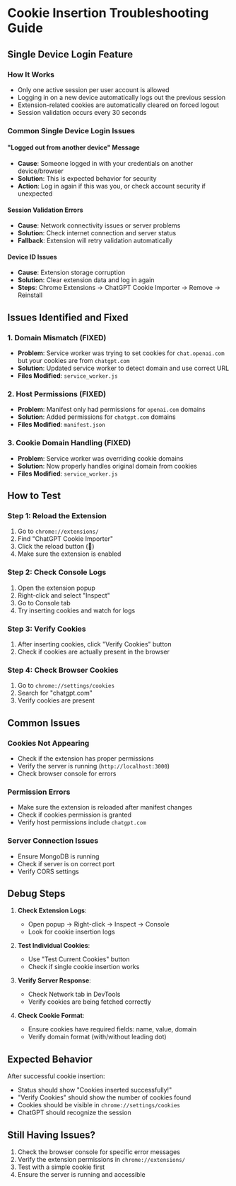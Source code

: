 # Cookie Insertion Troubleshooting Guide

## Single Device Login Feature

### How It Works
- Only one active session per user account is allowed
- Logging in on a new device automatically logs out the previous session
- Extension-related cookies are automatically cleared on forced logout
- Session validation occurs every 30 seconds

### Common Single Device Login Issues

#### "Logged out from another device" Message
- **Cause**: Someone logged in with your credentials on another device/browser
- **Solution**: This is expected behavior for security
- **Action**: Log in again if this was you, or check account security if unexpected

#### Session Validation Errors
- **Cause**: Network connectivity issues or server problems
- **Solution**: Check internet connection and server status
- **Fallback**: Extension will retry validation automatically

#### Device ID Issues
- **Cause**: Extension storage corruption
- **Solution**: Clear extension data and log in again
- **Steps**: Chrome Extensions → ChatGPT Cookie Importer → Remove → Reinstall

## Issues Identified and Fixed

### 1. Domain Mismatch (FIXED)
- **Problem**: Service worker was trying to set cookies for `chat.openai.com` but your cookies are from `chatgpt.com`
- **Solution**: Updated service worker to detect domain and use correct URL
- **Files Modified**: `service_worker.js`

### 2. Host Permissions (FIXED)
- **Problem**: Manifest only had permissions for `openai.com` domains
- **Solution**: Added permissions for `chatgpt.com` domains
- **Files Modified**: `manifest.json`

### 3. Cookie Domain Handling (FIXED)
- **Problem**: Service worker was overriding cookie domains
- **Solution**: Now properly handles original domain from cookies
- **Files Modified**: `service_worker.js`

## How to Test

### Step 1: Reload the Extension
1. Go to `chrome://extensions/`
2. Find "ChatGPT Cookie Importer"
3. Click the reload button (🔄)
4. Make sure the extension is enabled

### Step 2: Check Console Logs
1. Open the extension popup
2. Right-click and select "Inspect"
3. Go to Console tab
4. Try inserting cookies and watch for logs

### Step 3: Verify Cookies
1. After inserting cookies, click "Verify Cookies" button
2. Check if cookies are actually present in the browser

### Step 4: Check Browser Cookies
1. Go to `chrome://settings/cookies`
2. Search for "chatgpt.com"
3. Verify cookies are present

## Common Issues

### Cookies Not Appearing
- Check if the extension has proper permissions
- Verify the server is running (`http://localhost:3000`)
- Check browser console for errors

### Permission Errors
- Make sure the extension is reloaded after manifest changes
- Check if cookies permission is granted
- Verify host permissions include `chatgpt.com`

### Server Connection Issues
- Ensure MongoDB is running
- Check if server is on correct port
- Verify CORS settings

## Debug Steps

1. **Check Extension Logs**:
   - Open popup → Right-click → Inspect → Console
   - Look for cookie insertion logs

2. **Test Individual Cookies**:
   - Use "Test Current Cookies" button
   - Check if single cookie insertion works

3. **Verify Server Response**:
   - Check Network tab in DevTools
   - Verify cookies are being fetched correctly

4. **Check Cookie Format**:
   - Ensure cookies have required fields: name, value, domain
   - Verify domain format (with/without leading dot)

## Expected Behavior

After successful cookie insertion:
- Status should show "Cookies inserted successfully!"
- "Verify Cookies" should show the number of cookies found
- Cookies should be visible in `chrome://settings/cookies`
- ChatGPT should recognize the session

## Still Having Issues?

1. Check the browser console for specific error messages
2. Verify the extension permissions in `chrome://extensions/`
3. Test with a simple cookie first
4. Ensure the server is running and accessible

